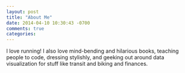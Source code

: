 ```yaml
---
layout: post
title: "About Me"
date: 2014-04-10 10:30:43 -0700
comments: true
categories: 
---
```


I love running! I also love mind-bending and hilarious books, teaching
people to code, dressing stylishly, and geeking out around data
visualization for stuff like transit and biking and finances.
